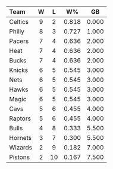 | Team                             |  W  |  L  |  W%   |  GB   |
|:---------------------------------|:---:|:---:|:-----:|:-----:|
| [](/r/bostonceltics) Celtics     |  9  |  2  | 0.818 | 0.000 |
| [](/r/sixers) Philly             |  8  |  3  | 0.727 | 1.000 |
| [](/r/pacers) Pacers             |  7  |  4  | 0.636 | 2.000 |
| [](/r/heat) Heat                 |  7  |  4  | 0.636 | 2.000 |
| [](/r/mkebucks) Bucks            |  7  |  4  | 0.636 | 2.000 |
| [](/r/nyknicks) Knicks           |  6  |  5  | 0.545 | 3.000 |
| [](/r/gonets) Nets               |  6  |  5  | 0.545 | 3.000 |
| [](/r/atlantahawks) Hawks        |  6  |  5  | 0.545 | 3.000 |
| [](/r/orlandomagic) Magic        |  6  |  5  | 0.545 | 3.000 |
| [](/r/clevelandcavs) Cavs        |  5  |  6  | 0.455 | 4.000 |
| [](/r/torontoraptors) Raptors    |  5  |  6  | 0.455 | 4.000 |
| [](/r/chicagobulls) Bulls        |  4  |  8  | 0.333 | 5.500 |
| [](/r/charlottehornets) Hornets  |  3  |  7  | 0.300 | 5.500 |
| [](/r/washingtonwizards) Wizards |  2  |  9  | 0.182 | 7.000 |
| [](/r/detroitpistons) Pistons    |  2  | 10  | 0.167 | 7.500 |